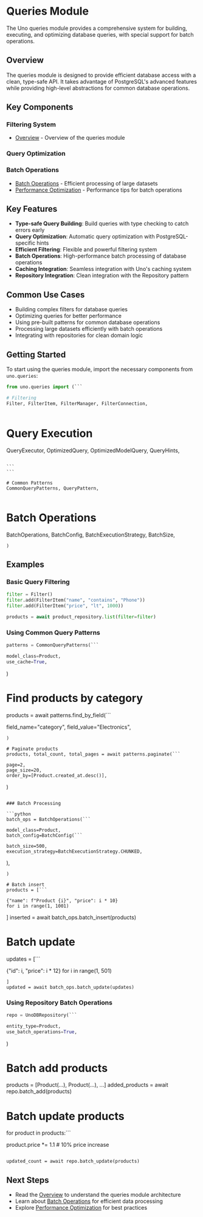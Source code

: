 # Queries Module

The Uno queries module provides a comprehensive system for building, executing, and optimizing database queries, with special support for batch operations.

## Overview

The queries module is designed to provide efficient database access with a clean, type-safe API. It takes advantage of PostgreSQL's advanced features while providing high-level abstractions for common database operations.

## Key Components

### Filtering System

- [Overview](overview.md) - Overview of the queries module
<!-- TODO: Create filter manager documentation -->
<!-- - [Filter Manager](filter-manager.md) - Managing complex query filters -->

### Query Optimization

<!-- TODO: Create optimized queries documentation -->
<!-- - [Optimized Queries](optimized_queries.md) - Building and executing optimized queries -->
<!-- TODO: Create common query patterns documentation -->
<!-- - [Common Query Patterns](common_patterns.md) - Pre-built implementations of common query patterns -->

### Batch Operations

- [Batch Operations](batch_operations.md) - Efficient processing of large datasets
- [Performance Optimization](/docs/performance/batch_operations.md) - Performance tips for batch operations

## Key Features

- **Type-safe Query Building**: Build queries with type checking to catch errors early
- **Query Optimization**: Automatic query optimization with PostgreSQL-specific hints
- **Efficient Filtering**: Flexible and powerful filtering system
- **Batch Operations**: High-performance batch processing of database operations
- **Caching Integration**: Seamless integration with Uno's caching system
- **Repository Integration**: Clean integration with the Repository pattern

## Common Use Cases

- Building complex filters for database queries
- Optimizing queries for better performance
- Using pre-built patterns for common database operations
- Processing large datasets efficiently with batch operations
- Integrating with repositories for clean domain logic

## Getting Started

To start using the queries module, import the necessary components from `uno.queries`:

```python
from uno.queries import (```

# Filtering
Filter, FilterItem, FilterManager, FilterConnection,
``````

```
```

# Query Execution
QueryExecutor, OptimizedQuery, OptimizedModelQuery, QueryHints,
``````

```
```

# Common Patterns
CommonQueryPatterns, QueryPattern,
``````

```
```

# Batch Operations
BatchOperations, BatchConfig, BatchExecutionStrategy, BatchSize,
```
)
```

## Examples

### Basic Query Filtering

```python
filter = Filter()
filter.add(FilterItem("name", "contains", "Phone"))
filter.add(FilterItem("price", "lt", 1000))

products = await product_repository.list(filter=filter)
```

### Using Common Query Patterns

```python
patterns = CommonQueryPatterns(```

model_class=Product,
use_cache=True,
```
)

# Find products by category
products = await patterns.find_by_field(```

field_name="category",
field_value="Electronics",
```
)

# Paginate products
products, total_count, total_pages = await patterns.paginate(```

page=2,
page_size=20,
order_by=[Product.created_at.desc()],
```
)
```

### Batch Processing

```python
batch_ops = BatchOperations(```

model_class=Product,
batch_config=BatchConfig(```

batch_size=500,
execution_strategy=BatchExecutionStrategy.CHUNKED,
```
),
```
)

# Batch insert
products = [```

{"name": f"Product {i}", "price": i * 10} 
for i in range(1, 1001)
```
]
inserted = await batch_ops.batch_insert(products)

# Batch update
updates = [```

{"id": i, "price": i * 12}
for i in range(1, 501)
```
]
updated = await batch_ops.batch_update(updates)
```

### Using Repository Batch Operations

```python
repo = UnoDBRepository(```

entity_type=Product,
use_batch_operations=True,
```
)

# Batch add products
products = [Product(...), Product(...), ...]
added_products = await repo.batch_add(products)

# Batch update products
for product in products:```

product.price *= 1.1  # 10% price increase
```
    
updated_count = await repo.batch_update(products)
```

## Next Steps

- Read the [Overview](overview.md) to understand the queries module architecture
- Learn about [Batch Operations](batch_operations.md) for efficient data processing
- Explore [Performance Optimization](/docs/performance/batch_operations.md) for best practices